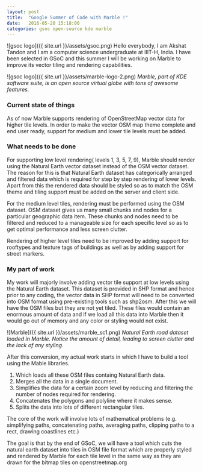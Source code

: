 ```yaml
---
layout: post
title:  "Google Summer of Code with Marble !"
date:   2016-05-20 15:18:00
categories: gsoc open-source kde marble
---
```


![gsoc logo]({{ site.url }}/assets/gsoc.png)
Hello everybody,
I am Akshat Tandon and I am a computer science undergraduate at 
IIIT­-H, India.
I have been selected in GSoC and this summer I will be working on Marble to improve its vector tiling and rendering capabilities.

![gsoc logo]({{ site.url }}/assets/marble-logo-2.png)
*Marble, part of KDE software suite, is an open source virtual globe with tons of awesome features.*

### Current state of things

As of now Marble supports rendering of OpenStreetMap vector data for 
higher tile levels. In order to make the vector OSM map theme complete and 
end ­user ready, support for medium and lower tile levels must be added.

### What needs to be done

For supporting low level rendering( levels 1, 3, 5, 7, 9), Marble should 
render using the Natural Earth vector dataset instead of the OSM vector 
dataset. The reason for this is that Natural Earth dataset has categorically 
arranged and filtered data which is required for step by step rendering of 
lower levels. Apart from this the rendered data should be styled so as to 
match the OSM theme and tiling support must be added on the server and 
client side.  
 
For the medium level tiles, rendering must be performed using the OSM 
dataset. OSM dataset gives us many small chunks and nodes for a 
particular geographic data item. These chunks and nodes need to be 
filtered and reduced to a manageable size for each specific level so as to 
get optimal performance and less screen clutter. 
 
Rendering of higher level tiles need to be improved by adding support for 
roof­types and texture tags of buildings as well as by adding support for 
street markers.

### My part of work

My work will majorly involve adding vector tile support at low levels using the Natural Earth dataset.
This dataset is provided in SHP format and hence prior to any coding, the vector data in SHP format will need to be
converted into OSM format using pre-existing tools such as shp2osm. After this we will have the OSM files but they are not yet tiled. These files would contain an enormous amount of data and if we load all this data into Marble then it would go out of memory and any color or styling would not exist.

![Marble]({{ site.url }}/assets/marble_sc1.png)
*Natural Earth road dataset loaded in Marble. Notice the amount of detail, leading to screen clutter and the lack of any styling.*

After this conversion, my actual work starts in which I have to build a tool using the Mable libraries.

1. Which loads all these OSM files containg Natural Earth data.
2. Merges all the data in a single document.
3. Simplifies the data for a certain zoom level by reducing and filtering the number of nodes required for rendering.
4. Concatenates the polygons and polyline where it makes sense.
5. Splits the data into lots of different rectangular tiles.	

The core of the work will involve lots of mathematical problems (e.g. simplifying paths, concatenating paths, averaging paths, clipping paths to a rect, drawing coastlines etc.)

The goal is that by the end of GSoC, we will have a tool which cuts the natural earth dataset into tiles in 
OSM file format which are properly styled and rendered by Marble for each tile level in the same way as they are
drawn for the bitmap tiles on openstreetmap.org


